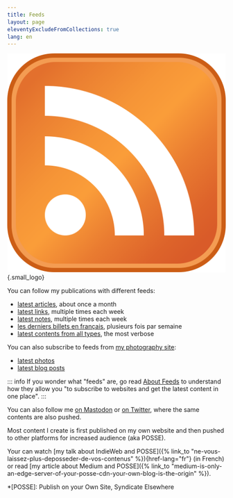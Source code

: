 ```yaml
---
title: Feeds
layout: page
eleventyExcludeFromCollections: true
lang: en
---
```


![Feed logo](/assets/logos/feed.png){.small_logo}

You can follow my publications with different feeds:

- [latest articles](/feeds/articles.xml), about once a month
- [latest links](/feeds/links.xml), multiple times each week
- [latest notes](/feeds/notes.xml), multiple times each week
- [les derniers billets en français](/feeds/billets.xml), plusieurs fois par semaine
- [latest contents from all types](/feeds/all.xml), the most verbose

You can also subscribe to feeds from [my photography site](https://nicolas-hoizey.photo/):

- [latest photos](https://nicolas-hoizey.photo/feeds/photos.xml)
- [latest blog posts](https://nicolas-hoizey.photo/feeds/blog.xml)

::: info
If you wonder what "feeds" are, go read [About Feeds](https://aboutfeeds.com/) to understand how they allow you "to subscribe to websites and get the latest content in one place".
:::

You can also follow me [on Mastodon](https://mamot.fr/@nhoizey) or [on Twitter](https://twitter.com/nhoizey), where the same contents are also pushed.

Most content I create is first published on my own website and then pushed to other platforms for increased audience (aka POSSE).

Your can watch [my talk about IndieWeb and POSSE]({% link_to "ne-vous-laissez-plus-deposseder-de-vos-contenus" %}){href-lang="fr"} (in French) or read [my article about Medium and POSSE]({% link_to "medium-is-only-an-edge-server-of-your-posse-cdn-your-own-blog-is-the-origin" %}).

*[POSSE]: Publish on your Own Site, Syndicate Elsewhere
